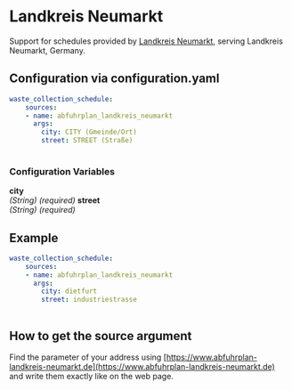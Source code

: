 # Landkreis Neumarkt

Support for schedules provided by [Landkreis Neumarkt](https://www.abfuhrplan-landkreis-neumarkt.de), serving Landkreis Neumarkt, Germany.

## Configuration via configuration.yaml

```yaml
waste_collection_schedule:
    sources:
    - name: abfuhrplan_landkreis_neumarkt
      args:
        city: CITY (Gmeinde/Ort)
        street: STREET (Straße)
        
```

### Configuration Variables

**city**  
*(String) (required)*
**street**  
*(String) (required)*


## Example

```yaml
waste_collection_schedule:
    sources:
    - name: abfuhrplan_landkreis_neumarkt
      args:
        city: dietfurt
        street: industriestrasse
        
```

## How to get the source argument

Find the parameter of your address using [https://www.abfuhrplan-landkreis-neumarkt.de](https://www.abfuhrplan-landkreis-neumarkt.de) and write them exactly like on the web page.
